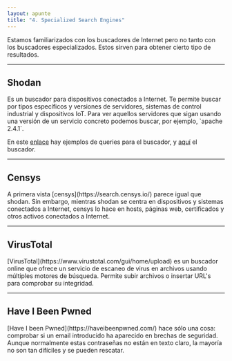 ```yaml
---
layout: apunte
title: "4. Specialized Search Engines"
---
```


Estamos familiarizados con los buscadores de Internet pero no tanto con los buscadores especializados. Estos sirven para obtener cierto tipo de resultados.

-------------
<h2>Shodan</h2>
Es un buscador para dispositivos conectados a Internet. Te permite buscar por tipos específicos y versiones de servidores, sistemas de control industrial y dispositivos IoT. Para ver aquellos servidores que sigan usando una versión de un servicio concreto podemos buscar, por ejemplo, `apache 2.4.1`.

En este [enlace](https://www.shodan.io/search/examples) hay ejemplos de queries para el buscador, y [aquí](https://www.shodan.io/) el buscador.

-----------------
<h2>Censys</h2>
A primera vista [censys](https://search.censys.io/) parece igual que shodan. Sin embargo, mientras shodan se centra en dispositivos y sistemas conectados a Internet, censys lo hace en hosts, páginas web, certificados y otros activos conectados a Internet.

---------------
<h2>VirusTotal</h2>
[VirusTotal](https://www.virustotal.com/gui/home/upload) es un buscador online que ofrece un servicio de escaneo de virus en archivos usando múltiples motores de búsqueda. Permite subir archivos o insertar URL's para comprobar su integridad.

--------------------
<h2>Have I Been Pwned</h2>
[Have I been Pwned](https://haveibeenpwned.com/) hace sólo una cosa: comprobar si un email introducido ha aparecido en brechas de seguridad. Aunque normalmente estas contraseñas no están en texto claro, la mayoría no son tan difíciles y se pueden rescatar.